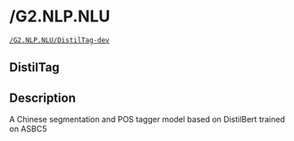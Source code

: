 # /G2.NLP.NLU


<a href='https://drive.google.com/drive/folders/10oMklPOBLm1hRRvAwT5W0zc_pbXxyIR3' target='_blank' class='drive-location'><code>/G2.NLP.NLU/DistilTag-dev</code></a>

## DistilTag

## Description
A Chinese segmentation and POS tagger model based on DistilBert trained on
ASBC5
